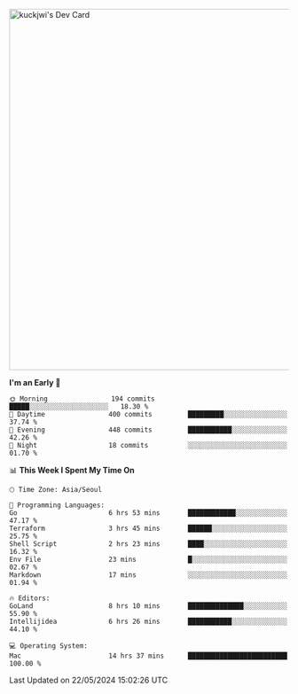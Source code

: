 <a href="https://app.daily.dev/kuckhwancho"><img src="https://api.daily.dev/devcards/v2/efef39c8028947428b3c0b486b9cd9b6.png?r=iz2&type=wide" width="652" alt="kuckjwi's Dev Card"/></a>

<!--START_SECTION:waka-->
**I'm an Early 🐤** 

```text
🌞 Morning                194 commits         █████░░░░░░░░░░░░░░░░░░░░   18.30 % 
🌆 Daytime                400 commits         █████████░░░░░░░░░░░░░░░░   37.74 % 
🌃 Evening                448 commits         ███████████░░░░░░░░░░░░░░   42.26 % 
🌙 Night                  18 commits          ░░░░░░░░░░░░░░░░░░░░░░░░░   01.70 % 
```


📊 **This Week I Spent My Time On** 

```text
🕑︎ Time Zone: Asia/Seoul

💬 Programming Languages: 
Go                       6 hrs 53 mins       ████████████░░░░░░░░░░░░░   47.17 % 
Terraform                3 hrs 45 mins       ██████░░░░░░░░░░░░░░░░░░░   25.75 % 
Shell Script             2 hrs 23 mins       ████░░░░░░░░░░░░░░░░░░░░░   16.32 % 
Env File                 23 mins             █░░░░░░░░░░░░░░░░░░░░░░░░   02.67 % 
Markdown                 17 mins             ░░░░░░░░░░░░░░░░░░░░░░░░░   01.94 % 

🔥 Editors: 
GoLand                   8 hrs 10 mins       ██████████████░░░░░░░░░░░   55.90 % 
Intellijidea             6 hrs 26 mins       ███████████░░░░░░░░░░░░░░   44.10 % 

💻 Operating System: 
Mac                      14 hrs 37 mins      █████████████████████████   100.00 % 
```


 Last Updated on 22/05/2024 15:02:26 UTC
<!--END_SECTION:waka-->
